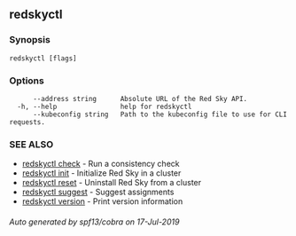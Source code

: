 ## redskyctl



### Synopsis



```
redskyctl [flags]
```

### Options

```
      --address string      Absolute URL of the Red Sky API.
  -h, --help                help for redskyctl
      --kubeconfig string   Path to the kubeconfig file to use for CLI requests.
```

### SEE ALSO

* [redskyctl check](redskyctl_check.md)	 - Run a consistency check
* [redskyctl init](redskyctl_init.md)	 - Initialize Red Sky in a cluster
* [redskyctl reset](redskyctl_reset.md)	 - Uninstall Red Sky from a cluster
* [redskyctl suggest](redskyctl_suggest.md)	 - Suggest assignments
* [redskyctl version](redskyctl_version.md)	 - Print version information

###### Auto generated by spf13/cobra on 17-Jul-2019
